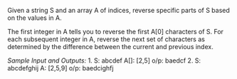 Given a string S and an array A of indices, reverse specific parts of S based on the values in A.

The first integer in A tells you to reverse the first A[0] characters of S. For each subsequent integer in A, reverse the next set of characters as determined by the difference between the current and previous index.

_Sample Input and Outputs:_
1.
S: abcdef
A[]: [2,5]
o/p: baedcf
2.
S: abcdefghij
A: [2,5,9]
o/p: baedcighfj
